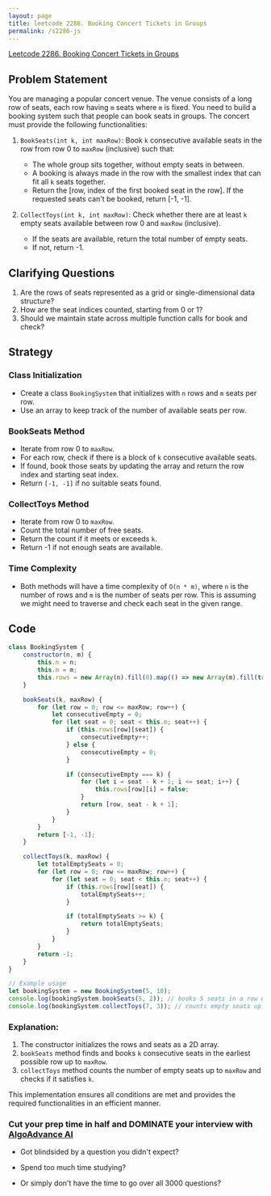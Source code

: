 ```yaml
---
layout: page
title: leetcode 2286. Booking Concert Tickets in Groups
permalink: /s2286-js
---
```

[Leetcode 2286. Booking Concert Tickets in Groups](https://algoadvance.github.io/algoadvance/l2286)
## Problem Statement

You are managing a popular concert venue. The venue consists of a long row of seats, each row having `m` seats where `m` is fixed. You need to build a booking system such that people can book seats in groups. The concert must provide the following functionalities:

1. `BookSeats(int k, int maxRow)`: Book `k` consecutive available seats in the row from row 0 to `maxRow` (inclusive) such that:
   - The whole group sits together, without empty seats in between.
   - A booking is always made in the row with the smallest index that can fit all `k` seats together.
   - Return the [row, index of the first booked seat in the row]. If the requested seats can't be booked, return [-1, -1].

2. `CollectToys(int k, int maxRow)`: Check whether there are at least `k` empty seats available between row 0 and `maxRow` (inclusive).
   - If the seats are available, return the total number of empty seats.
   - If not, return -1.

## Clarifying Questions

1. Are the rows of seats represented as a grid or single-dimensional data structure?
2. How are the seat indices counted, starting from 0 or 1?
3. Should we maintain state across multiple function calls for book and check?

## Strategy

### Class Initialization
- Create a class `BookingSystem` that initializes with `n` rows and `m` seats per row.
- Use an array to keep track of the number of available seats per row.

### BookSeats Method
- Iterate from row 0 to `maxRow`.
- For each row, check if there is a block of `k` consecutive available seats.
- If found, book those seats by updating the array and return the row index and starting seat index.
- Return `[-1, -1]` if no suitable seats found.

### CollectToys Method
- Iterate from row 0 to `maxRow`.
- Count the total number of free seats.
- Return the count if it meets or exceeds `k`.
- Return -1 if not enough seats are available.

### Time Complexity
- Both methods will have a time complexity of `O(n * m)`, where `n` is the number of rows and `m` is the number of seats per row. This is assuming we might need to traverse and check each seat in the given range.

## Code

```javascript
class BookingSystem {
    constructor(n, m) {
        this.n = n;
        this.m = m;
        this.rows = new Array(n).fill(0).map(() => new Array(m).fill(true));
    }

    bookSeats(k, maxRow) {
        for (let row = 0; row <= maxRow; row++) {
            let consecutiveEmpty = 0;
            for (let seat = 0; seat < this.m; seat++) {
                if (this.rows[row][seat]) {
                    consecutiveEmpty++;
                } else {
                    consecutiveEmpty = 0; 
                }

                if (consecutiveEmpty === k) {
                    for (let i = seat - k + 1; i <= seat; i++) {
                        this.rows[row][i] = false;
                    }
                    return [row, seat - k + 1];
                }
            }
        }
        return [-1, -1];
    }

    collectToys(k, maxRow) {
        let totalEmptySeats = 0;
        for (let row = 0; row <= maxRow; row++) {
            for (let seat = 0; seat < this.m; seat++) {
                if (this.rows[row][seat]) {
                    totalEmptySeats++;
                }

                if (totalEmptySeats >= k) {
                    return totalEmptySeats;
                }
            }
        }
        return -1;
    }
}

// Example usage
let bookingSystem = new BookingSystem(5, 10);
console.log(bookingSystem.bookSeats(5, 2)); // books 5 seats in a row up to row 2
console.log(bookingSystem.collectToys(7, 3)); // counts empty seats up to row 3
```

### Explanation:
1. The constructor initializes the rows and seats as a 2D array.
2. `bookSeats` method finds and books `k` consecutive seats in the earliest possible row up to `maxRow`.
3. `collectToys` method counts the number of empty seats up to `maxRow` and checks if it satisfies `k`.

This implementation ensures all conditions are met and provides the required functionalities in an efficient manner.


### Cut your prep time in half and DOMINATE your interview with [AlgoAdvance AI](https://algoAdvance.com)

- Got blindsided by a question you didn't expect?

- Spend too much time studying?

- Or simply don't have the time to go over all 3000 questions?

